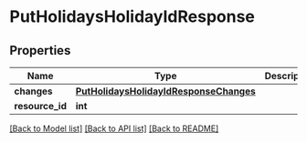# PutHolidaysHolidayIdResponse

## Properties
Name | Type | Description | Notes
------------ | ------------- | ------------- | -------------
**changes** | [**PutHolidaysHolidayIdResponseChanges**](PutHolidaysHolidayIdResponseChanges.md) |  | [optional] 
**resource_id** | **int** |  | [optional] 

[[Back to Model list]](../README.md#documentation-for-models) [[Back to API list]](../README.md#documentation-for-api-endpoints) [[Back to README]](../README.md)

